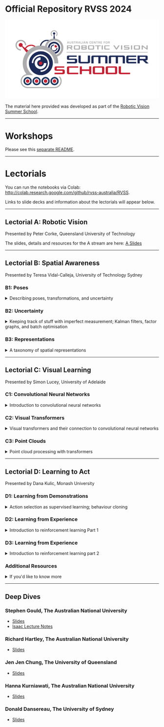 # Official Repository RVSS 2024

![logo](Pics/RVSS-logo-col.med.jpg)

The material here provided was developed as part of the [Robotic Vision Summer School](https://www.rvss.org.au/).

---
# Workshops
Please see this [separate README](https://github.com/rvss-australia/RVSS_Need4Speed).

---
# Lectorials
You can run the notebooks via Colab: http://colab.research.google.com/github/rvss-australia/RVSS.

Links to slide decks and information about the lectorials will appear below.

---
## Lectorial A: Robotic Vision
Presented by Peter Corke, Queensland University of Technology

The slides, details and resources for the A stream are here: 
[A Slides](Robotic_Vision/README.md)

 
---
## Lectorial B: Spatial Awareness
Presented by Teresa Vidal-Calleja, University of Technology Sydney
 
### B1: Poses
<details>
<summary>Describing poses, transformations, and uncertainty</summary>

#### Slides:
[B1 Slides](Spatial_Awareness/Slides/RVSS2024-B1-TVC.pdf)

#### Coding Sessions:
* [Basic Geometry](https://colab.research.google.com/github/rvss-australia/RVSS/blob/main/Spatial_Awareness/Tutorial_B1_Basic_Geometry/Basic%20Geometry.ipynb)
* [Uncertainty](https://colab.research.google.com/github/rvss-australia/RVSS/blob/main/Spatial_Awareness/Tutorial_B1_Basic_Geometry/2_Uncertainty.ipynb)

</details>
 
### B2: Uncertainty
<details>
<summary>Keeping track of stuff with imperfect measurement; Kalman filters, factor graphs, and batch optimisation</summary>

#### Slides:
[B2 Slides](coming soon)

#### Coding Sessions:
* [Motion Model](https://colab.research.google.com/github/rvss-australia/RVSS/blob/main/Spatial_Awareness/Tutorial_B2_Robot_Localisation/1_MotionModel.ipynb)
* [Kalman Filter 1D](https://colab.research.google.com/github/rvss-australia/RVSS/blob/main/Spatial_Awareness/Tutorial_B2_Robot_Localisation/3_KalmanFilter1D.ipynb)
* [Multivariate Gaussian](https://colab.research.google.com/github/rvss-australia/RVSS/blob/main/Spatial_Awareness/Tutorial_B2_Robot_Localisation/4_MultiVariateGaussian.ipynb)
* [EKF](https://colab.research.google.com/github/rvss-australia/RVSS/blob/main/Spatial_Awareness/Tutorial_B2_Robot_Localisation/5_EKF.ipynb)
* [SLAM](https://colab.research.google.com/github/rvss-australia/RVSS/blob/main/Spatial_Awareness/Tutorial_B2_Robot_Localisation/6_SLAM.ipynb)

</details>

### B3: Representations
<details>
<summary>A taxonomy of spatial representations</summary>

#### Slides:
[B3 Slides](coming soon)

</details>

---
## Lectorial C: Visual Learning
Presented by Simon Lucey, University of Adelaide

### C1: Convolutional Neural Networks
<details>
<summary>Introduction to convolutional neural networks</summary>

#### Slides:
[C1 Slides](Visual_Learning/Slides/RVSS-C1-Lucey.pdf)

#### Coding Session:
* [Image classification with multi-layer perceptron](https://colab.research.google.com/github/rvss-australia/RVSS/blob/main/Visual_Learning/Session1/Classification_MLP_2021.ipynb#scrollTo=lvPV3WzCC6WL)

</details>

### C2: Visual Transformers
<details>
<summary>Visual transformers and their connection to convolutional neural networks</summary>

#### Slides:
[C2 Slides](Visual_Learning/Slides/RVSS-C2-Lucey.pdf)

#### Coding Session:
* [Image classification with Convolutional NN](https://colab.research.google.com/github/rvss-australia/RVSS/blob/main/Visual_Learning/Session2/LeNetClassificationExcercise_2021.ipynb)

</details>

### C3: Point Clouds
<details>
<summary>Point cloud processing with transformers</summary>

#### Slides:
[C3 Slides](Visual_Learning/Slides/RVSS-C3-Lucey.pdf)

</details>


---
## Lectorial D: Learning to Act
Presented by Dana Kulic, Monash University

### D1: Learning from Demonstrations
<details>
<summary>Action selection as supervised learning; behaviour cloning</summary>

#### Slides:
* [D1 Slides](Reinforcement_Learning/Slides/Session1.pdf)

#### Coding Sessions:
* [Introduction to Reinforcement Learning](https://colab.research.google.com/github/rvss-australia/RVSS/blob/main/Reinforcement_Learning/LearningToAct.ipynb)

</details>

### D2: Learning from Experience
<details>
<summary>Introduction to reinforcement learning Part 1</summary>

#### Slides:
* [D2 Slides](Reinforcement_Learning/Slides/Session2.pdf)

#### Coding Sessions:
* [Introduction to Model-Free Reinforcement Learning](https://colab.research.google.com/github/rvss-australia/RVSS/blob/main/Reinforcement_Learning/LearningToAct-Session2.ipynb)
<!-- * [Deep RL - Replay Memory](https://colab.research.google.com/github/rvss-australia/RVSS/blob/main/Reinforcement_Learning/Session%202.2%20-%20DeepRL_ReplayMemory.ipynb)
* [Deep RL - Target Network](https://colab.research.google.com/github/rvss-australia/RVSS/blob/main/Reinforcement_Learning/Session%202.3%20-%20DeepRL_DQNTarget.ipynb) -->

</details>

### D3: Learning from Experience
<details>
<summary>Introduction to reinforcement learning part 2</summary>

#### Slides:
[D3 Slides](coming soon)

#### Coding Sessions:
* [Introduction to Model-Free Reinforcement Learning](https://colab.research.google.com/github/rvss-australia/RVSS/blob/main/Reinforcement_Learning/LTASession3-Part1.ipynb)
* [Basic Deep-Q Learning](https://colab.research.google.com/github/rvss-australia/RVSS/blob/main/Reinforcement_Learning/Session-3.2-DeepRL_BasicDQN.ipynb)
* [Target Deep-Q Learning](https://colab.research.google.com/github/rvss-australia/RVSS/blob/main/Reinforcement_Learning/Session-3.3-DeepRL_TargetDQN.ipynb)


</details>

### Additional Resources
<details>
<summary>If you'd like to know more</summary>

* David Silver's RL [Video Lectures](https://www.davidsilver.uk/teaching/) at UCL 
* Prof. Pascal Poupart's [Video Lectures](https://www.youtube.com/watch?v=KOF_BM-fNPE&t=4s&ab_channel=PascalPoupart) at University of Waterloo, Canada
* Sutton and Barton's [Introduction to Reinforcement Learning](https://www.andrew.cmu.edu/course/10-703/textbook/BartoSutton.pdf) book
* Sergey Levine's [Video Lectures](http://rail.eecs.berkeley.edu/deeprlcourse/) on deep reinforcement learning at UCBerkeley

</details>

---
## Deep Dives

### Stephen Gould, The Australian National University
* [Slides](DeepDives/StevenGould/slides.pdf)
* [Isaac Lecture Notes](DeepDives/StevenGould/isaac22-lecture-notes.pdf)

### Richard Hartley, The Australian National University
* [Slides](DeepDives/RichardHartley/Kioloa-2024-small.pdf)

### Jen Jen Chung, The University of Queensland
* [Slides](DeepDives/JenJenChung/RVSS_JJC.pdf)

### Hanna Kurniawati, The Australian National University
* [Slides](DeepDives/HannaKurniawati/RVSS24DeepDives-hannaKurniawati.pdf)

### Donald Dansereau, The University of Sydney
* [Slides](DeepDives/DonaldDansereau/RVSS2024_Light.pdf)
